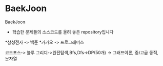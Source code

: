 # BaekJoon
BaekJoon

* 학습한 문제들의 소스코드를 올려 놓은 repository입니다




*삼성전자 -> 백준
*카카오 -> 프로그래머스

코드포스-> 블루 
그리디->완전탐색,Bfs,Dfs->DP(50개) -> 그래프이론, 중/고급 동적, 문자열


